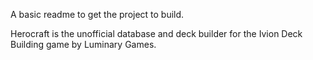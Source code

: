 A basic readme to get the project to build.

Herocraft is the unofficial database and deck builder for the Ivion Deck Building game by Luminary Games. 
